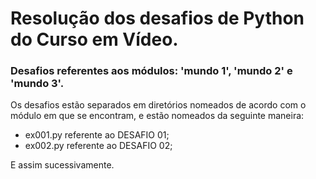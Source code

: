 # Resolução dos desafios de Python do Curso em Vídeo.  

### Desafios referentes aos módulos: 'mundo 1', 'mundo 2' e 'mundo 3'.  

Os desafios estão separados em diretórios nomeados de acordo com o módulo em que se encontram, e estão nomeados da seguinte maneira:  
* ex001.py referente ao DESAFIO 01;  
* ex002.py referente ao DESAFIO 02;

E assim sucessivamente.